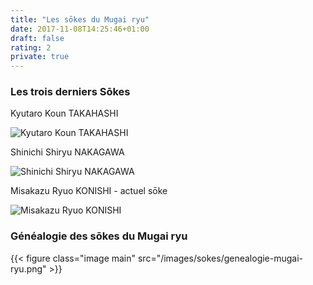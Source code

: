 ```yaml
---
title: "Les sōkes du Mugai ryu"
date: 2017-11-08T14:25:46+01:00
draft: false
rating: 2
private: true
---
```


### Les trois derniers Sōkes

Kyutaro Koun TAKAHASHI

![Kyutaro Koun TAKAHASHI](/images/sokes/Kyutaro-Koun-TAKAHASHI-soke.png)

Shinichi Shiryu NAKAGAWA

![Shinichi Shiryu NAKAGAWA](/images/sokes/Shinichi-Shiryu-NAKAGAWA-soke.png)

Misakazu Ryuo KONISHI - actuel sōke

![Misakazu Ryuo KONISHI](images/sokes/Misakazu-Ryuo-KONISHI-soke.png)

### Généalogie des sōkes du Mugai ryu 

{{< figure class="image main" src="/images/sokes/genealogie-mugai-ryu.png" >}}
